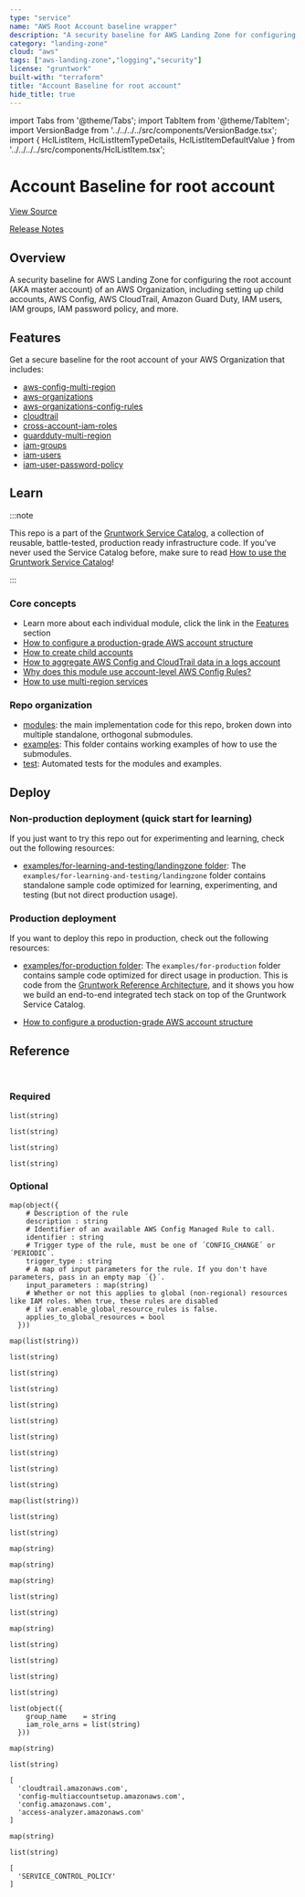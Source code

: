 ```yaml
---
type: "service"
name: "AWS Root Account baseline wrapper"
description: "A security baseline for AWS Landing Zone for configuring the root account (AKA master account) of an AWS Organization, including setting up child accounts, AWS Config, AWS CloudTrail, Amazon Guard Duty, IAM users, IAM groups, IAM password policy, and more."
category: "landing-zone"
cloud: "aws"
tags: ["aws-landing-zone","logging","security"]
license: "gruntwork"
built-with: "terraform"
title: "Account Baseline for root account"
hide_title: true
---
```


import Tabs from '@theme/Tabs';
import TabItem from '@theme/TabItem';
import VersionBadge from '../../../../src/components/VersionBadge.tsx';
import { HclListItem, HclListItemTypeDetails, HclListItemDefaultValue } from '../../../../src/components/HclListItem.tsx';

<VersionBadge version="0.85.0" lastModifiedVersion="0.85.0"/>

# Account Baseline for root account


<a href="https://github.com/gruntwork-io/terraform-aws-service-catalog/tree/master/modules/landingzone/account-baseline-root" className="link-button">View Source</a>

<a href="https://github.com/gruntwork-io/terraform-aws-service-catalog/releases?q=landingzone%2Faccount-baseline-root" className="link-button" title="Release notes for only the service catalog versions which impacted this service.">Release Notes</a>

## Overview

A security baseline for AWS Landing Zone for configuring the root account (AKA master account) of an AWS Organization, including setting up
child accounts, AWS Config, AWS CloudTrail, Amazon Guard Duty, IAM users, IAM groups, IAM password policy, and more.

## Features

Get a secure baseline for the root account of your AWS Organization that includes:

*   [aws-config-multi-region](https://github.com/gruntwork-io/terraform-aws-security/tree/master/modules/aws-config-multi-region)
*   [aws-organizations](https://github.com/gruntwork-io/terraform-aws-security/tree/master/modules/aws-organizations)
*   [aws-organizations-config-rules](https://github.com/gruntwork-io/terraform-aws-security/tree/master/modules/aws-organizations-config-rules)
*   [cloudtrail](https://github.com/gruntwork-io/terraform-aws-security/tree/master/modules/cloudtrail)
*   [cross-account-iam-roles](https://github.com/gruntwork-io/terraform-aws-security/tree/master/modules/cross-account-iam-roles)
*   [guardduty-multi-region](https://github.com/gruntwork-io/terraform-aws-security/tree/master/modules/guardduty-multi-region)
*   [iam-groups](https://github.com/gruntwork-io/terraform-aws-security/tree/master/modules/iam-groups)
*   [iam-users](https://github.com/gruntwork-io/terraform-aws-security/tree/master/modules/iam-users)
*   [iam-user-password-policy](https://github.com/gruntwork-io/terraform-aws-security/tree/master/modules/iam-user-password-policy)

## Learn

:::note

This repo is a part of the [Gruntwork Service Catalog](https://github.com/gruntwork-io/terraform-aws-service-catalog/),
a collection of reusable, battle-tested, production ready infrastructure code.
If you’ve never used the Service Catalog before, make sure to read
[How to use the Gruntwork Service Catalog](https://docs.gruntwork.io/reference/services/intro/overview)!

:::

### Core concepts

*   Learn more about each individual module, click the link in the [Features](#features) section
*   [How to configure a production-grade AWS account structure](https://docs.gruntwork.io/guides/build-it-yourself/landing-zone/)
*   [How to create child accounts](https://github.com/gruntwork-io/terraform-aws-service-catalog/tree/master/core-concepts.md#creating-child-accounts)
*   [How to aggregate AWS Config and CloudTrail data in a logs account](https://github.com/gruntwork-io/terraform-aws-service-catalog/tree/master/core-concepts.md#aggregating-aws-config-and-cloudtrail-data-in-a-logs-account)
*   [Why does this module use account-level AWS Config Rules?](https://github.com/gruntwork-io/terraform-aws-service-catalog/tree/master/core-concepts.md#why-does-this-module-use-account-level-aws-config-rules)
*   [How to use multi-region services](https://github.com/gruntwork-io/terraform-aws-service-catalog/tree/master/core-concepts.md#how-to-use-multi-region-services)

### Repo organization

*   [modules](https://github.com/gruntwork-io/terraform-aws-service-catalog/tree/master/modules): the main implementation code for this repo, broken down into multiple standalone, orthogonal submodules.
*   [examples](https://github.com/gruntwork-io/terraform-aws-service-catalog/tree/master/examples): This folder contains working examples of how to use the submodules.
*   [test](https://github.com/gruntwork-io/terraform-aws-service-catalog/tree/master/test): Automated tests for the modules and examples.

## Deploy

### Non-production deployment (quick start for learning)

If you just want to try this repo out for experimenting and learning, check out the following resources:

*   [examples/for-learning-and-testing/landingzone folder](https://github.com/gruntwork-io/terraform-aws-service-catalog/tree/master/examples/for-learning-and-testing/landingzone): The
    `examples/for-learning-and-testing/landingzone` folder contains standalone sample code optimized for learning,
    experimenting, and testing (but not direct production usage).

### Production deployment

If you want to deploy this repo in production, check out the following resources:

*   [examples/for-production folder](https://github.com/gruntwork-io/terraform-aws-service-catalog/tree/master/examples/for-production): The `examples/for-production` folder contains sample code
    optimized for direct usage in production. This is code from the
    [Gruntwork Reference Architecture](https://gruntwork.io/reference-architecture/), and it shows you how we build an
    end-to-end integrated tech stack on top of the Gruntwork Service Catalog.

*   [How to configure a production-grade AWS account structure](https://docs.gruntwork.io/guides/build-it-yourself/landing-zone/)

## Reference

<Tabs>
<TabItem value="inputs" label="Inputs" default>

<br/>

### Required

<HclListItem name="aws_account_id" description="The AWS Account ID the template should be operated on. This avoids misconfiguration errors caused by environment variables." requirement="required" type="string">
</HclListItem>

<HclListItem name="aws_region" description="The AWS Region to use as the global config recorder and seed region for GuardDuty." requirement="required" type="string">
</HclListItem>

<HclListItem name="child_accounts" description="Map of child accounts to create. The map key is the name of the account and the value is an object containing account configuration variables. See the comments below for what keys and values this object should contain." requirement="required" type="any">
</HclListItem>

<HclListItem name="config_opt_in_regions" description="Creates resources in the specified regions. The best practice is to enable AWS Config in all enabled regions in your AWS account. This variable must NOT be set to null or empty. Otherwise, we won't know which regions to use and authenticate to, and may use some not enabled in your AWS account (e.g., GovCloud, China, etc). To get the list of regions enabled in your AWS account, you can use the AWS CLI: aws ec2 describe-regions." requirement="required" type="list">
<HclListItemTypeDetails>

```hcl
list(string)
```

</HclListItemTypeDetails>
</HclListItem>

<HclListItem name="ebs_opt_in_regions" description="Creates resources in the specified regions. The best practice is to enable EBS Encryption in all enabled regions in your AWS account. This variable must NOT be set to null or empty. Otherwise, we won't know which regions to use and authenticate to, and may use some not enabled in your AWS account (e.g., GovCloud, China, etc). To get the list of regions enabled in your AWS account, you can use the AWS CLI: aws ec2 describe-regions. The value provided for global_recorder_region must be in this list." requirement="required" type="list">
<HclListItemTypeDetails>

```hcl
list(string)
```

</HclListItemTypeDetails>
</HclListItem>

<HclListItem name="guardduty_opt_in_regions" description="Creates resources in the specified regions. The best practice is to enable GuardDuty in all enabled regions in your AWS account. This variable must NOT be set to null or empty. Otherwise, we won't know which regions to use and authenticate to, and may use some not enabled in your AWS account (e.g., GovCloud, China, etc). To get the list of regions enabled in your AWS account, you can use the AWS CLI: aws ec2 describe-regions. The value provided for global_recorder_region must be in this list." requirement="required" type="list">
<HclListItemTypeDetails>

```hcl
list(string)
```

</HclListItemTypeDetails>
</HclListItem>

<HclListItem name="iam_access_analyzer_opt_in_regions" description="Creates resources in the specified regions. The best practice is to enable IAM Access Analyzer in all enabled regions in your AWS account. This variable must NOT be set to null or empty. Otherwise, we won't know which regions to use and authenticate to, and may use some not enabled in your AWS account (e.g., GovCloud, China, etc). To get the list of regions enabled in your AWS account, you can use the AWS CLI: aws ec2 describe-regions. The value provided for global_recorder_region must be in this list." requirement="required" type="list">
<HclListItemTypeDetails>

```hcl
list(string)
```

</HclListItemTypeDetails>
</HclListItem>

<HclListItem name="name_prefix" description="The name used to prefix AWS Config and Cloudtrail resources, including the S3 bucket names and SNS topics used for each." requirement="required" type="string">
</HclListItem>

### Optional

<HclListItem name="additional_config_rules" description="Map of additional managed rules to add. The key is the name of the rule (e.g. ´acm-certificate-expiration-check´) and the value is an object specifying the rule details" requirement="optional" type="map">
<HclListItemTypeDetails>

```hcl
map(object({
    # Description of the rule
    description : string
    # Identifier of an available AWS Config Managed Rule to call.
    identifier : string
    # Trigger type of the rule, must be one of ´CONFIG_CHANGE´ or ´PERIODIC´.
    trigger_type : string
    # A map of input parameters for the rule. If you don't have parameters, pass in an empty map ´{}´.
    input_parameters : map(string)
    # Whether or not this applies to global (non-regional) resources like IAM roles. When true, these rules are disabled
    # if var.enable_global_resource_rules is false.
    applies_to_global_resources = bool
  }))
```

</HclListItemTypeDetails>
<HclListItemDefaultValue defaultValue="{}"/>
</HclListItem>

<HclListItem name="allow_auto_deploy_from_github_actions_for_sources" description="Map of github repositories to the list of branches that are allowed to assume the IAM role. The repository should be encoded as org/repo-name (e.g., gruntwork-io/terrraform-aws-ci). Allows GitHub Actions to assume the auto deploy IAM role using an OpenID Connect Provider for the given repositories. Refer to the docs for github-actions-iam-role for more information. Note that this is mutually exclusive with <a href=#allow_auto_deploy_from_other_account_arns><code>allow_auto_deploy_from_other_account_arns</code></a>. Only used if <a href=#enable_github_actions_access><code>enable_github_actions_access</code></a> is true. " requirement="optional" type="map">
<HclListItemTypeDetails>

```hcl
map(list(string))
```

</HclListItemTypeDetails>
<HclListItemDefaultValue defaultValue="{}"/>
</HclListItem>

<HclListItem name="allow_auto_deploy_from_other_account_arns" description="A list of IAM ARNs from other AWS accounts that will be allowed to assume the auto deploy IAM role that has the permissions in <a href=#auto_deploy_permissions><code>auto_deploy_permissions</code></a>." requirement="optional" type="list">
<HclListItemTypeDetails>

```hcl
list(string)
```

</HclListItemTypeDetails>
<HclListItemDefaultValue defaultValue="[]"/>
</HclListItem>

<HclListItem name="allow_billing_access_from_other_account_arns" description="A list of IAM ARNs from other AWS accounts that will be allowed full (read and write) access to the billing info for this account." requirement="optional" type="list">
<HclListItemTypeDetails>

```hcl
list(string)
```

</HclListItemTypeDetails>
<HclListItemDefaultValue defaultValue="[]"/>
</HclListItem>

<HclListItem name="allow_cloudtrail_access_with_iam" description="If true, an IAM Policy that grants access to CloudTrail will be honored. If false, only the ARNs listed in <a href=#kms_key_user_iam_arns><code>kms_key_user_iam_arns</code></a> will have access to CloudTrail and any IAM Policy grants will be ignored. (true or false)" requirement="optional" type="bool">
<HclListItemDefaultValue defaultValue="true"/>
</HclListItem>

<HclListItem name="allow_dev_access_from_other_account_arns" description="A list of IAM ARNs from other AWS accounts that will be allowed full (read and write) access to the services in this account specified in <a href=#dev_permitted_services><code>dev_permitted_services</code></a>." requirement="optional" type="list">
<HclListItemTypeDetails>

```hcl
list(string)
```

</HclListItemTypeDetails>
<HclListItemDefaultValue defaultValue="[]"/>
</HclListItem>

<HclListItem name="allow_full_access_from_other_account_arns" description="A list of IAM ARNs from other AWS accounts that will be allowed full (read and write) access to this account." requirement="optional" type="list">
<HclListItemTypeDetails>

```hcl
list(string)
```

</HclListItemTypeDetails>
<HclListItemDefaultValue defaultValue="[]"/>
</HclListItem>

<HclListItem name="allow_logs_access_from_other_account_arns" description="A list of IAM ARNs from other AWS accounts that will be allowed read access to the logs in CloudTrail, AWS Config, and CloudWatch for this account. If <a href=#cloudtrail_kms_key_arn><code>cloudtrail_kms_key_arn</code></a> is specified, will also be given permissions to decrypt with the KMS CMK that is used to encrypt CloudTrail logs." requirement="optional" type="list">
<HclListItemTypeDetails>

```hcl
list(string)
```

</HclListItemTypeDetails>
<HclListItemDefaultValue defaultValue="[]"/>
</HclListItem>

<HclListItem name="allow_read_only_access_from_other_account_arns" description="A list of IAM ARNs from other AWS accounts that will be allowed read-only access to this account." requirement="optional" type="list">
<HclListItemTypeDetails>

```hcl
list(string)
```

</HclListItemTypeDetails>
<HclListItemDefaultValue defaultValue="[]"/>
</HclListItem>

<HclListItem name="allow_ssh_grunt_access_from_other_account_arns" description="A list of IAM ARNs from other AWS accounts that will be allowed read access to IAM groups and publish SSH keys. This is used for ssh-grunt." requirement="optional" type="list">
<HclListItemTypeDetails>

```hcl
list(string)
```

</HclListItemTypeDetails>
<HclListItemDefaultValue defaultValue="[]"/>
</HclListItem>

<HclListItem name="allow_support_access_from_other_account_arns" description="A list of IAM ARNs from other AWS accounts that will be allowed access to AWS support for this account." requirement="optional" type="list">
<HclListItemTypeDetails>

```hcl
list(string)
```

</HclListItemTypeDetails>
<HclListItemDefaultValue defaultValue="[]"/>
</HclListItem>

<HclListItem name="auto_deploy_permissions" description="A list of IAM permissions (e.g. ec2:*) that will be added to an IAM Group for doing automated deployments. NOTE: If <a href=#should_create_iam_group_auto_deploy><code>should_create_iam_group_auto_deploy</code></a> is true, the list must have at least one element (e.g. '*')." requirement="optional" type="list">
<HclListItemTypeDetails>

```hcl
list(string)
```

</HclListItemTypeDetails>
<HclListItemDefaultValue defaultValue="[]"/>
</HclListItem>

<HclListItem name="cloudtrail_allow_kms_describe_key_to_external_aws_accounts" description="Whether or not to allow kms:DescribeKey to external AWS accounts with write access to the CloudTrail bucket. This is useful during deployment so that you don't have to pass around the KMS key ARN." requirement="optional" type="bool">
<HclListItemDefaultValue defaultValue="false"/>
</HclListItem>

<HclListItem name="cloudtrail_cloudwatch_logs_group_name" description="Specify the name of the CloudWatch Logs group to publish the CloudTrail logs to. This log group exists in the current account. Set this value to `null` to avoid publishing the trail logs to the logs group. The recommended configuration for CloudTrail is (a) for each child account to aggregate its logs in an S3 bucket in a single central account, such as a logs account and (b) to also store 14 days work of logs in CloudWatch in the child account itself for local debugging." requirement="optional" type="string">
<HclListItemDefaultValue defaultValue="cloudtrail-logs"/>
</HclListItem>

<HclListItem name="cloudtrail_data_logging_enabled" description="If true, logging of data events will be enabled." requirement="optional" type="bool">
<HclListItemDefaultValue defaultValue="false"/>
</HclListItem>

<HclListItem name="cloudtrail_data_logging_include_management_events" description="Specify if you want your event selector to include management events for your trail." requirement="optional" type="bool">
<HclListItemDefaultValue defaultValue="true"/>
</HclListItem>

<HclListItem name="cloudtrail_data_logging_read_write_type" description="Specify if you want your trail to log read-only events, write-only events, or all. Possible values are: ReadOnly, WriteOnly, All." requirement="optional" type="string">
<HclListItemDefaultValue defaultValue="All"/>
</HclListItem>

<HclListItem name="cloudtrail_data_logging_resources" description="Data resources for which to log data events. This should be a map, where each key is a data resource type, and each value is a list of data resource values. Possible values for data resource types are: AWS::S3::Object, AWS::Lambda::Function and AWS::DynamoDB::Table. See the 'data_resource' block within the 'event_selector' block of the 'aws_cloudtrail' resource for context: https://registry.terraform.io/providers/hashicorp/aws/latest/docs/resources/cloudtrail#data_resource." requirement="optional" type="map">
<HclListItemTypeDetails>

```hcl
map(list(string))
```

</HclListItemTypeDetails>
<HclListItemDefaultValue defaultValue="{}"/>
</HclListItem>

<HclListItem name="cloudtrail_enable_key_rotation" description="Whether or not to enable automatic annual rotation of the KMS key. Defaults to true." requirement="optional" type="bool">
<HclListItemDefaultValue defaultValue="true"/>
</HclListItem>

<HclListItem name="cloudtrail_force_destroy" description="If set to true, when you run 'terraform destroy', delete all objects from the bucket so that the bucket can be destroyed without error. Warning: these objects are not recoverable so only use this if you're absolutely sure you want to permanently delete everything!" requirement="optional" type="bool">
<HclListItemDefaultValue defaultValue="false"/>
</HclListItem>

<HclListItem name="cloudtrail_is_organization_trail" description="Specifies whether the trail is an AWS Organizations trail. Organization trails log events for the root account and all member accounts. Can only be created in the organization root account. (true or false)" requirement="optional" type="bool">
<HclListItemDefaultValue defaultValue="false"/>
</HclListItem>

<HclListItem name="cloudtrail_kms_key_administrator_iam_arns" description="All CloudTrail Logs will be encrypted with a KMS Key (a Customer Master Key) that governs access to write API calls older than 7 days and all read API calls. The IAM Users specified in this list will have rights to change who can access this extended log data. Note that if you specify a logs account (by setting is_logs_account = true on one of the accounts in <a href=#child_accounts><code>child_accounts</code></a>), the KMS CMK will be created in that account, and the root of that account will automatically be made an admin of the CMK." requirement="optional" type="list">
<HclListItemTypeDetails>

```hcl
list(string)
```

</HclListItemTypeDetails>
<HclListItemDefaultValue defaultValue="[]"/>
</HclListItem>

<HclListItem name="cloudtrail_kms_key_arn" description="All CloudTrail Logs will be encrypted with a KMS CMK (Customer Master Key) that governs access to write API calls older than 7 days and all read API calls. If that CMK already exists, set this to the ARN of that CMK. Otherwise, set this to null, and a new CMK will be created. If you set is_logs_account to true on one of the accounts in <a href=#child_accounts><code>child_accounts</code></a>, the KMS CMK will be created in that account (this is the recommended approach!)." requirement="optional" type="string">
<HclListItemDefaultValue defaultValue="null"/>
</HclListItem>

<HclListItem name="cloudtrail_kms_key_arn_is_alias" description="If the kms_key_arn provided is an alias or alias ARN, then this must be set to true so that the module will exchange the alias for a CMK ARN. Setting this to true and using aliases requires <a href=#cloudtrail_allow_kms_describe_key_to_external_aws_accounts><code>cloudtrail_allow_kms_describe_key_to_external_aws_accounts</code></a> to also be true for multi-account scenarios." requirement="optional" type="bool">
<HclListItemDefaultValue defaultValue="false"/>
</HclListItem>

<HclListItem name="cloudtrail_kms_key_user_iam_arns" description="All CloudTrail Logs will be encrypted with a KMS Key (a Customer Master Key) that governs access to write API calls older than 7 days and all read API calls. The IAM Users specified in this list will have read-only access to this extended log data." requirement="optional" type="list">
<HclListItemTypeDetails>

```hcl
list(string)
```

</HclListItemTypeDetails>
<HclListItemDefaultValue defaultValue="[]"/>
</HclListItem>

<HclListItem name="cloudtrail_num_days_after_which_archive_log_data" description="After this number of days, log files should be transitioned from S3 to Glacier. Enter 0 to never archive log data." requirement="optional" type="number">
<HclListItemDefaultValue defaultValue="30"/>
</HclListItem>

<HclListItem name="cloudtrail_num_days_after_which_delete_log_data" description="After this number of days, log files should be deleted from S3. Enter 0 to never delete log data." requirement="optional" type="number">
<HclListItemDefaultValue defaultValue="365"/>
</HclListItem>

<HclListItem name="cloudtrail_num_days_to_retain_cloudwatch_logs" description="After this number of days, logs stored in CloudWatch will be deleted. Possible values are: 1, 3, 5, 7, 14, 30, 60, 90, 120, 150, 180, 365, 400, 545, 731, 1827, 3653, and 0 (default). When set to 0, logs will be retained indefinitely." requirement="optional" type="number">
<HclListItemDefaultValue defaultValue="0"/>
</HclListItem>

<HclListItem name="cloudtrail_organization_id" description="The ID of the organization. Required only if an organization wide CloudTrail is being setup and `create_organization` is set to false. The organization ID is required to ensure that the entire organization is whitelisted in the CloudTrail bucket write policy." requirement="optional" type="string">
<HclListItemDefaultValue defaultValue="null"/>
</HclListItem>

<HclListItem name="cloudtrail_s3_bucket_name" description="The name of the S3 Bucket where CloudTrail logs will be stored. This could be a bucket in this AWS account or the name of a bucket in another AWS account where CloudTrail logs should be sent. If you set is_logs_account on one of the accounts in <a href=#child_accounts><code>child_accounts</code></a>, the S3 bucket will be created in that account (this is the recommended approach!)." requirement="optional" type="string">
<HclListItemDefaultValue defaultValue="null"/>
</HclListItem>

<HclListItem name="cloudtrail_s3_mfa_delete" description="Enable MFA delete for either 'Change the versioning state of your bucket' or 'Permanently delete an object version'. This setting only applies to the bucket used to storage Cloudtrail data. This cannot be used to toggle this setting but is available to allow managed buckets to reflect the state in AWS.  For instructions on how to enable MFA Delete, check out the README from the terraform-aws-security/private-s3-bucket module." requirement="optional" type="bool">
<HclListItemDefaultValue defaultValue="false"/>
</HclListItem>

<HclListItem name="cloudtrail_should_create_s3_bucket" description="If true, create an S3 bucket of name <a href=#cloudtrail_s3_bucket_name><code>cloudtrail_s3_bucket_name</code></a> for CloudTrail logs, either in the logs account—the account in <a href=#child_accounts><code>child_accounts</code></a> that has is_logs_account set to true (this is the recommended approach!)—or in this account if none of the child accounts are marked as a logs account. If false, assume <a href=#cloudtrail_s3_bucket_name><code>cloudtrail_s3_bucket_name</code></a> is an S3 bucket that already exists. We recommend setting this to true and setting is_logs_account to true on one of the accounts in <a href=#child_accounts><code>child_accounts</code></a> to use that account as a logs account where you aggregate all your CloudTrail data. In case you want to disable the CloudTrail module and the S3 bucket, you need to set both <a href=#enable_cloudtrail><code>enable_cloudtrail</code></a> and cloudtrail_should_create_s3_bucket to false." requirement="optional" type="bool">
<HclListItemDefaultValue defaultValue="true"/>
</HclListItem>

<HclListItem name="cloudtrail_tags" description="Tags to apply to the CloudTrail resources." requirement="optional" type="map">
<HclListItemTypeDetails>

```hcl
map(string)
```

</HclListItemTypeDetails>
<HclListItemDefaultValue defaultValue="{}"/>
</HclListItem>

<HclListItem name="config_aggregate_config_data_in_external_account" description="Set to true to send the AWS Config data to another account (e.g., a logs account) for aggregation purposes. You must set the ID of that other account via the config_central_account_id variable. Note that if one of the accounts in <a href=#child_accounts><code>child_accounts</code></a> has is_logs_account set to true (this is the approach we recommended!), this variable will be assumed to be true, so you don't have to pass any value for it.  This redundant variable has to exist because Terraform does not allow computed data in count and for_each parameters and <a href=#config_central_account_id><code>config_central_account_id</code></a> may be computed if its the ID of a newly-created AWS account." requirement="optional" type="bool">
<HclListItemDefaultValue defaultValue="false"/>
</HclListItem>

<HclListItem name="config_central_account_id" description="If the S3 bucket and SNS topics used for AWS Config live in a different AWS account, set this variable to the ID of that account. If the S3 bucket and SNS topics live in this account, set this variable to an empty string. Note that if one of the accounts in <a href=#child_accounts><code>child_accounts</code></a> has is_logs_account set to true (this is the approach we recommended!), that account's ID will be used automatically, and you can leave this variable null." requirement="optional" type="string">
<HclListItemDefaultValue defaultValue=""/>
</HclListItem>

<HclListItem name="config_create_account_rules" description="Set to true to create account-level AWS Config rules directly in this account. Set false to create org-level rules that apply to this account and all child accounts. We recommend setting this to true to use account-level rules because org-level rules create a chicken-and-egg problem with creating new accounts (see this module's README for details)." requirement="optional" type="bool">
<HclListItemDefaultValue defaultValue="true"/>
</HclListItem>

<HclListItem name="config_delivery_channel_kms_key_arn" description="Optional KMS key to use for encrypting S3 objects on the AWS Config delivery channel for an externally managed S3 bucket. This must belong to the same region as the destination S3 bucket. If null, AWS Config will default to encrypting the delivered data with AES-256 encryption. Only used if <a href=#should_create_s3_bucket><code>should_create_s3_bucket</code></a> is false - otherwise, <a href=#config_s3_bucket_kms_key_arn><code>config_s3_bucket_kms_key_arn</code></a> is used." requirement="optional" type="string">
<HclListItemDefaultValue defaultValue="null"/>
</HclListItem>

<HclListItem name="config_force_destroy" description="If set to true, when you run 'terraform destroy', delete all objects from the bucket so that the bucket can be destroyed without error. Warning: these objects are not recoverable so only use this if you're absolutely sure you want to permanently delete everything!" requirement="optional" type="bool">
<HclListItemDefaultValue defaultValue="false"/>
</HclListItem>

<HclListItem name="config_num_days_after_which_archive_log_data" description="After this number of days, log files should be transitioned from S3 to Glacier. Enter 0 to never archive log data." requirement="optional" type="number">
<HclListItemDefaultValue defaultValue="365"/>
</HclListItem>

<HclListItem name="config_num_days_after_which_delete_log_data" description="After this number of days, log files should be deleted from S3. Enter 0 to never delete log data." requirement="optional" type="number">
<HclListItemDefaultValue defaultValue="730"/>
</HclListItem>

<HclListItem name="config_s3_bucket_kms_key_arn" description="Optional KMS key (in logs account) to use for encrypting S3 objects on the AWS Config bucket, when the S3 bucket is created within this module (<a href=#config_should_create_s3_bucket><code>config_should_create_s3_bucket</code></a> is true). For encrypting S3 objects on delivery for an externally managed S3 bucket, refer to the <a href=#config_delivery_channel_kms_key_arn><code>config_delivery_channel_kms_key_arn</code></a> input variable. If null, data in S3 will be encrypted using the default aws/s3 key. If provided, the key policy of the provided key must permit the IAM role used by AWS Config. See https://docs.aws.amazon.com/sns/latest/dg/sns-key-management.html. Note that the KMS key must reside in the global recorder region (as configured by <a href=#aws_region><code>aws_region</code></a>)." requirement="optional" type="string">
<HclListItemDefaultValue defaultValue="null"/>
</HclListItem>

<HclListItem name="config_s3_bucket_name" description="The name of the S3 Bucket where Config items will be stored. This could be a bucket in this AWS account or the name of a bucket in another AWS account where Config items should be sent. If you set is_logs_account to true on one of the accounts in <a href=#child_accounts><code>child_accounts</code></a>, the S3 bucket will be created in that account (this is the recommended approach!)." requirement="optional" type="string">
<HclListItemDefaultValue defaultValue="null"/>
</HclListItem>

<HclListItem name="config_s3_mfa_delete" description="Enable MFA delete for either 'Change the versioning state of your bucket' or 'Permanently delete an object version'. This setting only applies to the bucket used to storage AWS Config data. This cannot be used to toggle this setting but is available to allow managed buckets to reflect the state in AWS. For instructions on how to enable MFA Delete, check out the README from the terraform-aws-security/private-s3-bucket module." requirement="optional" type="bool">
<HclListItemDefaultValue defaultValue="false"/>
</HclListItem>

<HclListItem name="config_should_create_s3_bucket" description="If true, create an S3 bucket of name <a href=#config_s3_bucket_name><code>config_s3_bucket_name</code></a> for AWS Config data, either in the logs account—the account in <a href=#child_accounts><code>child_accounts</code></a> that has is_logs_account set to true (this is the recommended approach!)—or in this account if none of the child accounts are marked as a logs account. If false, assume <a href=#config_s3_bucket_name><code>config_s3_bucket_name</code></a> is an S3 bucket that already exists. We recommend setting this to true and setting is_logs_account to true on one of the accounts in <a href=#child_accounts><code>child_accounts</code></a> to use that account as a logs account where you aggregate all your AWS Config data. In case you want to disable the AWS Config module and the S3 bucket, you need to set both <a href=#enable_config><code>enable_config</code></a> and config_should_create_s3_bucket to false." requirement="optional" type="bool">
<HclListItemDefaultValue defaultValue="true"/>
</HclListItem>

<HclListItem name="config_should_create_sns_topic" description="Set to true to create an SNS topic in this account for sending AWS Config notifications. Set to false to assume the topic specified in <a href=#config_sns_topic_name><code>config_sns_topic_name</code></a> already exists in another AWS account (e.g the logs account)." requirement="optional" type="bool">
<HclListItemDefaultValue defaultValue="false"/>
</HclListItem>

<HclListItem name="config_sns_topic_kms_key_region_map" description="Optional KMS key to use for each region for configuring default encryption for the SNS topic (encoded as a map from region - e.g. us-east-1 - to ARN of KMS key). If null or the region key is missing, encryption will not be configured for the SNS topic in that region." requirement="optional" type="map">
<HclListItemTypeDetails>

```hcl
map(string)
```

</HclListItemTypeDetails>
<HclListItemDefaultValue defaultValue="null"/>
</HclListItem>

<HclListItem name="config_sns_topic_name" description="The name of the SNS Topic in where AWS Config notifications will be sent. Can be in the same account or in another account." requirement="optional" type="string">
<HclListItemDefaultValue defaultValue="ConfigTopic"/>
</HclListItem>

<HclListItem name="config_tags" description="A map of tags to apply to the S3 Bucket. The key is the tag name and the value is the tag value." requirement="optional" type="map">
<HclListItemTypeDetails>

```hcl
map(string)
```

</HclListItemTypeDetails>
<HclListItemDefaultValue defaultValue="{}"/>
</HclListItem>

<HclListItem name="configrules_excluded_accounts" description="List of AWS account identifiers to exclude from org-level Config rules. Only used if <a href=#config_create_account_rules><code>config_create_account_rules</code></a> is false (not recommended)." requirement="optional" type="list">
<HclListItemTypeDetails>

```hcl
list(string)
```

</HclListItemTypeDetails>
<HclListItemDefaultValue defaultValue="[]"/>
</HclListItem>

<HclListItem name="configrules_maximum_execution_frequency" description="The maximum frequency with which AWS Config runs evaluations for the ´PERIODIC´ rules. See https://www.terraform.io/docs/providers/aws/r/config_organization_managed_rule.html#maximum_execution_frequency" requirement="optional" type="string">
<HclListItemDefaultValue defaultValue="TwentyFour_Hours"/>
</HclListItem>

<HclListItem name="create_organization" description="Set to true to create/configure AWS Organizations for the first time in this account. If you already configured AWS Organizations in your account, set this to false; alternatively, you could set it to true and run 'terraform import' to import you existing Organization." requirement="optional" type="bool">
<HclListItemDefaultValue defaultValue="true"/>
</HclListItem>

<HclListItem name="cross_account_access_all_group_name" description="The name of the IAM group that will grant access to all external AWS accounts in <a href=#iam_groups_for_cross_account_access><code>iam_groups_for_cross_account_access</code></a>." requirement="optional" type="string">
<HclListItemDefaultValue defaultValue="_all-accounts"/>
</HclListItem>

<HclListItem name="dev_permitted_services" description="A list of AWS services for which the developers from the accounts in <a href=#allow_dev_access_from_other_account_arns><code>allow_dev_access_from_other_account_arns</code></a> will receive full permissions. See https://goo.gl/ZyoHlz to find the IAM Service name. For example, to grant developers access only to EC2 and Amazon Machine Learning, use the value ['ec2','machinelearning']. Do NOT add iam to the list of services, or that will grant Developers de facto admin access." requirement="optional" type="list">
<HclListItemTypeDetails>

```hcl
list(string)
```

</HclListItemTypeDetails>
<HclListItemDefaultValue defaultValue="[]"/>
</HclListItem>

<HclListItem name="ebs_enable_encryption" description="If set to true (default), all new EBS volumes will have encryption enabled by default" requirement="optional" type="bool">
<HclListItemDefaultValue defaultValue="true"/>
</HclListItem>

<HclListItem name="ebs_kms_key_arns" description="Optional map of region names to KMS keys to use for EBS volume encryption when <a href=#ebs_use_existing_kms_keys><code>ebs_use_existing_kms_keys</code></a> is enabled." requirement="optional" type="map">
<HclListItemTypeDetails>

```hcl
map(string)
```

</HclListItemTypeDetails>
<HclListItemDefaultValue defaultValue="{}"/>
</HclListItem>

<HclListItem name="ebs_use_existing_kms_keys" description="If set to true, the KMS Customer Managed Keys (CMK) specified in <a href=#ebs_kms_key_arns><code>ebs_kms_key_arns</code></a> will be set as the default for EBS encryption. When false (default), the AWS-managed aws/ebs key will be used." requirement="optional" type="bool">
<HclListItemDefaultValue defaultValue="false"/>
</HclListItem>

<HclListItem name="enable_cloudtrail" description="Set to true to enable CloudTrail in the root account. Set to false to disable CloudTrail (note: all other CloudTrail variables will be ignored). In case you want to disable the CloudTrail module and the S3 bucket, you need to set both <a href=#enable_cloudtrail><code>enable_cloudtrail</code></a> and cloudtrail_should_create_s3_bucket to false." requirement="optional" type="bool">
<HclListItemDefaultValue defaultValue="true"/>
</HclListItem>

<HclListItem name="enable_cloudtrail_s3_server_access_logging" description="Enables S3 server access logging which sends detailed records for the requests that are made to the bucket. Defaults to false." requirement="optional" type="bool">
<HclListItemDefaultValue defaultValue="false"/>
</HclListItem>

<HclListItem name="enable_config" description="Set to true to enable AWS Config in the root account. Set to false to disable AWS Config (note: all other AWS config variables will be ignored). In case you want to disable the CloudTrail module and the S3 bucket, you need to set both <a href=#enable_cloudtrail><code>enable_cloudtrail</code></a> and cloudtrail_should_create_s3_bucket to false." requirement="optional" type="bool">
<HclListItemDefaultValue defaultValue="true"/>
</HclListItem>

<HclListItem name="enable_encrypted_volumes" description="Checks whether the EBS volumes that are in an attached state are encrypted." requirement="optional" type="bool">
<HclListItemDefaultValue defaultValue="true"/>
</HclListItem>

<HclListItem name="enable_github_actions_access" description="When true, create an Open ID Connect Provider that GitHub actions can use to assume IAM roles in the account. Refer to https://docs.github.com/en/actions/deployment/security-hardening-your-deployments/configuring-openid-connect-in-amazon-web-services for more information." requirement="optional" type="bool">
<HclListItemDefaultValue defaultValue="false"/>
</HclListItem>

<HclListItem name="enable_iam_access_analyzer" description="A feature flag to enable or disable this module." requirement="optional" type="bool">
<HclListItemDefaultValue defaultValue="false"/>
</HclListItem>

<HclListItem name="enable_iam_cross_account_roles" description="A feature flag to enable or disable this module." requirement="optional" type="bool">
<HclListItemDefaultValue defaultValue="true"/>
</HclListItem>

<HclListItem name="enable_iam_groups" description="A feature flag to enable or disable this module." requirement="optional" type="bool">
<HclListItemDefaultValue defaultValue="true"/>
</HclListItem>

<HclListItem name="enable_iam_password_policy" description="Checks whether the account password policy for IAM users meets the specified requirements." requirement="optional" type="bool">
<HclListItemDefaultValue defaultValue="true"/>
</HclListItem>

<HclListItem name="enable_insecure_sg_rules" description="Checks whether the security group with 0.0.0.0/0 of any Amazon Virtual Private Cloud (Amazon VPC) allows only specific inbound TCP or UDP traffic." requirement="optional" type="bool">
<HclListItemDefaultValue defaultValue="true"/>
</HclListItem>

<HclListItem name="enable_rds_storage_encrypted" description="Checks whether storage encryption is enabled for your RDS DB instances." requirement="optional" type="bool">
<HclListItemDefaultValue defaultValue="true"/>
</HclListItem>

<HclListItem name="enable_root_account_mfa" description="Checks whether users of your AWS account require a multi-factor authentication (MFA) device to sign in with root credentials." requirement="optional" type="bool">
<HclListItemDefaultValue defaultValue="true"/>
</HclListItem>

<HclListItem name="enable_s3_bucket_public_read_prohibited" description="Checks that your Amazon S3 buckets do not allow public read access." requirement="optional" type="bool">
<HclListItemDefaultValue defaultValue="true"/>
</HclListItem>

<HclListItem name="enable_s3_bucket_public_write_prohibited" description="Checks that your Amazon S3 buckets do not allow public write access." requirement="optional" type="bool">
<HclListItemDefaultValue defaultValue="true"/>
</HclListItem>

<HclListItem name="encrypted_volumes_kms_id" description="ID or ARN of the KMS key that is used to encrypt the volume. Used for configuring the encrypted volumes config rule." requirement="optional" type="string">
<HclListItemDefaultValue defaultValue="null"/>
</HclListItem>

<HclListItem name="force_destroy_users" description="When destroying this user, destroy even if it has non-Terraform-managed IAM access keys, login profile, or MFA devices. Without force_destroy a user with non-Terraform-managed access keys and login profile will fail to be destroyed." requirement="optional" type="bool">
<HclListItemDefaultValue defaultValue="false"/>
</HclListItem>

<HclListItem name="github_actions_openid_connect_provider_thumbprint_list" description="When set, use the statically provided hardcoded list of thumbprints rather than looking it up dynamically. This is useful if you want to trade reliability of the OpenID Connect Provider across certificate renewals with a static list that is obtained using a trustworthy mechanism, to mitigate potential damage from a domain hijacking attack on GitHub domains." requirement="optional" type="list">
<HclListItemTypeDetails>

```hcl
list(string)
```

</HclListItemTypeDetails>
<HclListItemDefaultValue defaultValue="null"/>
</HclListItem>

<HclListItem name="guardduty_cloudwatch_event_rule_name" description="Name of the Cloudwatch event rules." requirement="optional" type="string">
<HclListItemDefaultValue defaultValue="guardduty-finding-events"/>
</HclListItem>

<HclListItem name="guardduty_finding_publishing_frequency" description="Specifies the frequency of notifications sent for subsequent finding occurrences. If the detector is a GuardDuty member account, the value is determined by the GuardDuty master account and cannot be modified, otherwise defaults to SIX_HOURS. For standalone and GuardDuty master accounts, it must be configured in Terraform to enable drift detection. Valid values for standalone and master accounts: FIFTEEN_MINUTES, ONE_HOUR, SIX_HOURS." requirement="optional" type="string">
<HclListItemDefaultValue defaultValue="null"/>
</HclListItem>

<HclListItem name="guardduty_findings_sns_topic_name" description="Specifies a name for the created SNS topics where findings are published. publish_findings_to_sns must be set to true." requirement="optional" type="string">
<HclListItemDefaultValue defaultValue="guardduty-findings"/>
</HclListItem>

<HclListItem name="guardduty_publish_findings_to_sns" description="Send GuardDuty findings to SNS topics specified by findings_sns_topic_name." requirement="optional" type="bool">
<HclListItemDefaultValue defaultValue="false"/>
</HclListItem>

<HclListItem name="iam_access_analyzer_name" description="The name of the IAM Access Analyzer module" requirement="optional" type="string">
<HclListItemDefaultValue defaultValue="baseline_root-iam_access_analyzer"/>
</HclListItem>

<HclListItem name="iam_access_analyzer_type" description="If set to ORGANIZATION, the analyzer will be scanning the current organization and any policies that refer to linked resources such as S3, IAM, Lambda and SQS policies." requirement="optional" type="string">
<HclListItemDefaultValue defaultValue="ORGANIZATION"/>
</HclListItem>

<HclListItem name="iam_group_developers_permitted_services" description="A list of AWS services for which the developers IAM Group will receive full permissions. See https://goo.gl/ZyoHlz to find the IAM Service name. For example, to grant developers access only to EC2 and Amazon Machine Learning, use the value ['ec2','machinelearning']. Do NOT add iam to the list of services, or that will grant Developers de facto admin access. If you need to grant iam privileges, just grant the user Full Access." requirement="optional" type="list">
<HclListItemTypeDetails>

```hcl
list(string)
```

</HclListItemTypeDetails>
<HclListItemDefaultValue defaultValue="[]"/>
</HclListItem>

<HclListItem name="iam_group_names_ssh_grunt_sudo_users" description="The list of names to be used for the IAM Group that enables its members to SSH as a sudo user into any server configured with the ssh-grunt Gruntwork module. Pass in multiple to configure multiple different IAM groups to control different groupings of access at the server level. Pass in empty list to disable creation of the IAM groups." requirement="optional" type="list">
<HclListItemTypeDetails>

```hcl
list(string)
```

</HclListItemTypeDetails>
<HclListItemDefaultValue defaultValue="[]"/>
</HclListItem>

<HclListItem name="iam_group_names_ssh_grunt_users" description="The name to be used for the IAM Group that enables its members to SSH as a non-sudo user into any server configured with the ssh-grunt Gruntwork module. Pass in multiple to configure multiple different IAM groups to control different groupings of access at the server level. Pass in empty list to disable creation of the IAM groups." requirement="optional" type="list">
<HclListItemTypeDetails>

```hcl
list(string)
```

</HclListItemTypeDetails>
<HclListItemDefaultValue defaultValue="[]"/>
</HclListItem>

<HclListItem name="iam_groups_for_cross_account_access" description="This variable is used to create groups that allow IAM users to assume roles in your other AWS accounts. It should be a list of objects, where each object has the fields 'group_name', which will be used as the name of the IAM group, and 'iam_role_arns', which is a list of ARNs of IAM Roles that you can assume when part of that group. For each entry in the list of objects, we will create an IAM group that allows users to assume the given IAM role(s) in the other AWS account. This allows you to define all your IAM users in one account (e.g. the users account) and to grant them access to certain IAM roles in other accounts (e.g. the stage, prod, audit accounts)." requirement="optional" type="list">
<HclListItemTypeDetails>

```hcl
list(object({
    group_name    = string
    iam_role_arns = list(string)
  }))
```

</HclListItemTypeDetails>
<HclListItemDefaultValue defaultValue="[]"/>
</HclListItem>

<HclListItem name="iam_password_policy_allow_users_to_change_password" description="Allow users to change their own password." requirement="optional" type="bool">
<HclListItemDefaultValue defaultValue="true"/>
</HclListItem>

<HclListItem name="iam_password_policy_hard_expiry" description="Password expiration requires administrator reset." requirement="optional" type="bool">
<HclListItemDefaultValue defaultValue="true"/>
</HclListItem>

<HclListItem name="iam_password_policy_max_password_age" description="Number of days before password expiration." requirement="optional" type="number">
<HclListItemDefaultValue defaultValue="30"/>
</HclListItem>

<HclListItem name="iam_password_policy_minimum_password_length" description="Password minimum length." requirement="optional" type="number">
<HclListItemDefaultValue defaultValue="16"/>
</HclListItem>

<HclListItem name="iam_password_policy_password_reuse_prevention" description="Number of passwords before allowing reuse." requirement="optional" type="number">
<HclListItemDefaultValue defaultValue="5"/>
</HclListItem>

<HclListItem name="iam_password_policy_require_lowercase_characters" description="Require at least one lowercase character in password." requirement="optional" type="bool">
<HclListItemDefaultValue defaultValue="true"/>
</HclListItem>

<HclListItem name="iam_password_policy_require_numbers" description="Require at least one number in password." requirement="optional" type="bool">
<HclListItemDefaultValue defaultValue="true"/>
</HclListItem>

<HclListItem name="iam_password_policy_require_symbols" description="Require at least one symbol in password." requirement="optional" type="bool">
<HclListItemDefaultValue defaultValue="true"/>
</HclListItem>

<HclListItem name="iam_password_policy_require_uppercase_characters" description="Require at least one uppercase character in password." requirement="optional" type="bool">
<HclListItemDefaultValue defaultValue="true"/>
</HclListItem>

<HclListItem name="iam_role_tags" description="The tags to apply to all the IAM role resources." requirement="optional" type="map">
<HclListItemTypeDetails>

```hcl
map(string)
```

</HclListItemTypeDetails>
<HclListItemDefaultValue defaultValue="{}"/>
</HclListItem>

<HclListItem name="insecure_sg_rules_authorized_tcp_ports" description="Comma-separated list of TCP ports authorized to be open to 0.0.0.0/0. Ranges are defined by a dash; for example, '443,1020-1025'." requirement="optional" type="string">
<HclListItemDefaultValue defaultValue="443"/>
</HclListItem>

<HclListItem name="insecure_sg_rules_authorized_udp_ports" description="Comma-separated list of UDP ports authorized to be open to 0.0.0.0/0. Ranges are defined by a dash; for example, '500,1020-1025'." requirement="optional" type="string">
<HclListItemDefaultValue defaultValue="null"/>
</HclListItem>

<HclListItem name="is_multi_region_trail" description="Specifies whether CloudTrail will log only API calls in the current region or in all regions. (true or false)" requirement="optional" type="bool">
<HclListItemDefaultValue defaultValue="true"/>
</HclListItem>

<HclListItem name="organizations_aws_service_access_principals" description="List of AWS service principal names for which you want to enable integration with your organization. Must have `organizations_feature_set` set to ALL. See https://docs.aws.amazon.com/organizations/latest/userguide/orgs_integrate_services.html" requirement="optional" type="list">
<HclListItemTypeDetails>

```hcl
list(string)
```

</HclListItemTypeDetails>
<HclListItemDefaultValue>

```hcl
[
  'cloudtrail.amazonaws.com',
  'config-multiaccountsetup.amazonaws.com',
  'config.amazonaws.com',
  'access-analyzer.amazonaws.com'
]
```

</HclListItemDefaultValue>
</HclListItem>

<HclListItem name="organizations_default_iam_user_access_to_billing" description="If set to ALLOW, the new account enables IAM users to access account billing information if they have the required permissions. If set to DENY, then only the root user of the new account can access account billing information." requirement="optional" type="string">
<HclListItemDefaultValue defaultValue="ALLOW"/>
</HclListItem>

<HclListItem name="organizations_default_role_name" description="The name of an IAM role that Organizations automatically preconfigures in the new member account. This role trusts the master account, allowing users in the master account to assume the role, as permitted by the master account administrator." requirement="optional" type="string">
<HclListItemDefaultValue defaultValue="OrganizationAccountAccessRole"/>
</HclListItem>

<HclListItem name="organizations_default_tags" description="Default tags to add to accounts. Will be appended to ´child_account.*.tags´" requirement="optional" type="map">
<HclListItemTypeDetails>

```hcl
map(string)
```

</HclListItemTypeDetails>
<HclListItemDefaultValue defaultValue="{}"/>
</HclListItem>

<HclListItem name="organizations_enabled_policy_types" description="List of Organizations policy types to enable in the Organization Root. See https://docs.aws.amazon.com/organizations/latest/APIReference/API_EnablePolicyType.html" requirement="optional" type="list">
<HclListItemTypeDetails>

```hcl
list(string)
```

</HclListItemTypeDetails>
<HclListItemDefaultValue>

```hcl
[
  'SERVICE_CONTROL_POLICY'
]
```

</HclListItemDefaultValue>
</HclListItem>

<HclListItem name="organizations_feature_set" description="Specify `ALL` or `CONSOLIDATED_BILLING`." requirement="optional" type="string">
<HclListItemDefaultValue defaultValue="ALL"/>
</HclListItem>

<HclListItem name="password_reset_required" description="Force the user to reset their password on initial login. Only used for users with create_login_profile set to true." requirement="optional" type="bool">
<HclListItemDefaultValue defaultValue="true"/>
</HclListItem>

<HclListItem name="rds_storage_encrypted_kms_id" description="KMS key ID or ARN used to encrypt the storage. Used for configuring the RDS storage encryption config rule." requirement="optional" type="string">
<HclListItemDefaultValue defaultValue="null"/>
</HclListItem>

<HclListItem name="should_create_iam_group_auto_deploy" description="Should we create the IAM Group for auto-deploy? Allows automated deployment by granting the permissions specified in <a href=#auto_deploy_permissions><code>auto_deploy_permissions</code></a>. (true or false)" requirement="optional" type="bool">
<HclListItemDefaultValue defaultValue="false"/>
</HclListItem>

<HclListItem name="should_create_iam_group_billing" description="Should we create the IAM Group for billing? Allows read-write access to billing features only. (true or false)" requirement="optional" type="bool">
<HclListItemDefaultValue defaultValue="true"/>
</HclListItem>

<HclListItem name="should_create_iam_group_developers" description="Should we create the IAM Group for developers? The permissions of that group are specified via <a href=#iam_group_developers_permitted_services><code>iam_group_developers_permitted_services</code></a>. (true or false)" requirement="optional" type="bool">
<HclListItemDefaultValue defaultValue="false"/>
</HclListItem>

<HclListItem name="should_create_iam_group_full_access" description="Should we create the IAM Group for full access? Allows full access to all AWS resources. (true or false)" requirement="optional" type="bool">
<HclListItemDefaultValue defaultValue="true"/>
</HclListItem>

<HclListItem name="should_create_iam_group_houston_cli_users" description="Should we create the IAM Group for houston CLI users? Allows users to use the houston CLI for managing and deploying services." requirement="optional" type="bool">
<HclListItemDefaultValue defaultValue="false"/>
</HclListItem>

<HclListItem name="should_create_iam_group_logs" description="Should we create the IAM Group for logs? Allows read access to logs in CloudTrail, AWS Config, and CloudWatch. If <a href=#cloudtrail_kms_key_arn><code>cloudtrail_kms_key_arn</code></a> is specified, will also be given permissions to decrypt with the KMS CMK that is used to encrypt CloudTrail logs. (true or false)" requirement="optional" type="bool">
<HclListItemDefaultValue defaultValue="false"/>
</HclListItem>

<HclListItem name="should_create_iam_group_read_only" description="Should we create the IAM Group for read-only? Allows read-only access to all AWS resources. (true or false)" requirement="optional" type="bool">
<HclListItemDefaultValue defaultValue="false"/>
</HclListItem>

<HclListItem name="should_create_iam_group_support" description="Should we create the IAM Group for support? Allows access to AWS support. (true or false)" requirement="optional" type="bool">
<HclListItemDefaultValue defaultValue="true"/>
</HclListItem>

<HclListItem name="should_create_iam_group_use_existing_iam_roles" description="Should we create the IAM Group for use-existing-iam-roles? Allow launching AWS resources with existing IAM Roles, but no ability to create new IAM Roles. (true or false)" requirement="optional" type="bool">
<HclListItemDefaultValue defaultValue="false"/>
</HclListItem>

<HclListItem name="should_create_iam_group_user_self_mgmt" description="Should we create the IAM Group for user self-management? Allows users to manage their own IAM user accounts, but not other IAM users. (true or false)" requirement="optional" type="bool">
<HclListItemDefaultValue defaultValue="false"/>
</HclListItem>

<HclListItem name="should_require_mfa" description="Should we require that all IAM Users use Multi-Factor Authentication for both AWS API calls and the AWS Web Console? (true or false)" requirement="optional" type="bool">
<HclListItemDefaultValue defaultValue="true"/>
</HclListItem>

<HclListItem name="users" description="A map of users to create. The keys are the user names and the values are an object with the optional keys 'groups' (a list of IAM groups to add the user to), 'tags' (a map of tags to apply to the user), 'pgp_key' (either a base-64 encoded PGP public key, or a keybase username in the form keybase:username, used to encrypt the user's credentials; required if create_login_profile or create_access_keys is true), 'create_login_profile' (if set to true, create a password to login to the AWS Web Console), 'create_access_keys' (if set to true, create access keys for the user), 'path' (the path), and 'permissions_boundary' (the ARN of the policy that is used to set the permissions boundary for the user)." requirement="optional" type="any">
<HclListItemDefaultValue defaultValue="{}"/>
</HclListItem>

</TabItem>
<TabItem value="outputs" label="Outputs">

<br/>

<HclListItem name="allow_auto_deploy_access_from_other_accounts_iam_role_arn">
</HclListItem>

<HclListItem name="allow_auto_deploy_access_from_other_accounts_iam_role_id">
</HclListItem>

<HclListItem name="allow_billing_access_from_other_accounts_iam_role_arn">
</HclListItem>

<HclListItem name="allow_billing_access_from_other_accounts_iam_role_id">
</HclListItem>

<HclListItem name="allow_billing_access_sign_in_url">
</HclListItem>

<HclListItem name="allow_dev_access_from_other_accounts_iam_role_arn">
</HclListItem>

<HclListItem name="allow_dev_access_from_other_accounts_iam_role_id">
</HclListItem>

<HclListItem name="allow_dev_access_sign_in_url">
</HclListItem>

<HclListItem name="allow_full_access_from_other_accounts_iam_role_arn">
</HclListItem>

<HclListItem name="allow_full_access_from_other_accounts_iam_role_id">
</HclListItem>

<HclListItem name="allow_full_access_sign_in_url">
</HclListItem>

<HclListItem name="allow_houston_cli_access_from_other_accounts_iam_role_arn">
</HclListItem>

<HclListItem name="allow_houston_cli_access_from_other_accounts_iam_role_id">
</HclListItem>

<HclListItem name="allow_iam_admin_access_from_other_accounts_iam_role_arn">
</HclListItem>

<HclListItem name="allow_iam_admin_access_from_other_accounts_iam_role_id">
</HclListItem>

<HclListItem name="allow_iam_admin_access_sign_in_url">
</HclListItem>

<HclListItem name="allow_logs_access_from_other_accounts_iam_role_arn">
</HclListItem>

<HclListItem name="allow_logs_access_from_other_accounts_iam_role_id">
</HclListItem>

<HclListItem name="allow_logs_access_sign_in_url">
</HclListItem>

<HclListItem name="allow_read_only_access_from_other_accounts_iam_role_arn">
</HclListItem>

<HclListItem name="allow_read_only_access_from_other_accounts_iam_role_id">
</HclListItem>

<HclListItem name="allow_read_only_access_sign_in_url">
</HclListItem>

<HclListItem name="allow_ssh_grunt_access_from_other_accounts_iam_role_arn">
</HclListItem>

<HclListItem name="allow_ssh_grunt_access_from_other_accounts_iam_role_id">
</HclListItem>

<HclListItem name="allow_ssh_grunt_access_sign_in_url">
</HclListItem>

<HclListItem name="allow_ssh_grunt_houston_access_from_other_accounts_iam_role_arn">
</HclListItem>

<HclListItem name="allow_ssh_grunt_houston_access_from_other_accounts_iam_role_id">
</HclListItem>

<HclListItem name="allow_ssh_grunt_houston_access_sign_in_url">
</HclListItem>

<HclListItem name="allow_support_access_from_other_accounts_iam_role_arn">
</HclListItem>

<HclListItem name="allow_support_access_from_other_accounts_iam_role_id">
</HclListItem>

<HclListItem name="allow_support_access_sign_in_url">
</HclListItem>

<HclListItem name="aws_ebs_encryption_by_default_enabled" description="A map from region to a boolean indicating whether or not EBS encryption is enabled by default for each region.">
</HclListItem>

<HclListItem name="aws_ebs_encryption_default_kms_key" description="A map from region to the ARN of the KMS key used for default EBS encryption for each region.">
</HclListItem>

<HclListItem name="billing_iam_group_arn">
</HclListItem>

<HclListItem name="billing_iam_group_name">
</HclListItem>

<HclListItem name="child_accounts" description="A map of all accounts created by this module (NOT including the root account). The keys are the names of the accounts and the values are the attributes for the account as defined in the aws_organizations_account resource.">
</HclListItem>

<HclListItem name="cloudtrail_cloudwatch_group_arn" description="The ARN of the cloudwatch log group.">
</HclListItem>

<HclListItem name="cloudtrail_cloudwatch_group_name" description="The name of the cloudwatch log group.">
</HclListItem>

<HclListItem name="cloudtrail_iam_role_arn" description="The ARN of the IAM role used by the cloudwatch log group.">
</HclListItem>

<HclListItem name="cloudtrail_iam_role_name" description="The name of the IAM role used by the cloudwatch log group.">
</HclListItem>

<HclListItem name="cloudtrail_kms_key_alias_name" description="The alias of the KMS key used by the S3 bucket to encrypt cloudtrail logs.">
</HclListItem>

<HclListItem name="cloudtrail_kms_key_arn" description="The ARN of the KMS key used by the S3 bucket to encrypt cloudtrail logs.">
</HclListItem>

<HclListItem name="cloudtrail_kms_key_arn_with_dependency" description="The ARN of the KMS key used by the S3 bucket to encrypt cloudtrail logs.">
</HclListItem>

<HclListItem name="cloudtrail_s3_access_logging_bucket_arn" description="The ARN of the S3 bucket where access logs for the CloudTrail S3 bucket are delivered.">
</HclListItem>

<HclListItem name="cloudtrail_s3_access_logging_bucket_name" description="The name of the S3 bucket where access logs for the CloudTrail S3 bucket are delivered.">
</HclListItem>

<HclListItem name="cloudtrail_s3_bucket_arn" description="The ARN of the S3 bucket where cloudtrail logs are delivered.">
</HclListItem>

<HclListItem name="cloudtrail_s3_bucket_name" description="The name of the S3 bucket where cloudtrail logs are delivered.">
</HclListItem>

<HclListItem name="cloudtrail_s3_bucket_name_with_dependency" description="The name of the S3 bucket where cloudtrail logs are delivered. Sources from 'data'.">
</HclListItem>

<HclListItem name="cloudtrail_trail_arn" description="The ARN of the cloudtrail trail.">
</HclListItem>

<HclListItem name="config_iam_role_arns" description="The ARNs of the IAM role used by the config recorder.">
</HclListItem>

<HclListItem name="config_recorder_names" description="The names of the configuration recorder.">
</HclListItem>

<HclListItem name="config_s3_bucket_arn" description="The ARN of the S3 bucket used by AWS Config to store configuration items.">
</HclListItem>

<HclListItem name="config_s3_bucket_name" description="The name of the S3 bucket used by AWS Config to store configuration items.">
</HclListItem>

<HclListItem name="config_s3_bucket_name_with_dependency" description="The name of the S3 bucket used by AWS Config to store configuration items, sources from 'data'.">
</HclListItem>

<HclListItem name="config_sns_topic_arns" description="The ARNs of the SNS Topic used by the config notifications.">
</HclListItem>

<HclListItem name="cross_account_access_all_group_arn">
</HclListItem>

<HclListItem name="cross_account_access_all_group_name">
</HclListItem>

<HclListItem name="cross_account_access_group_arns">
</HclListItem>

<HclListItem name="cross_account_access_group_names">
</HclListItem>

<HclListItem name="developers_iam_group_arn">
</HclListItem>

<HclListItem name="developers_iam_group_name">
</HclListItem>

<HclListItem name="full_access_iam_group_arn">
</HclListItem>

<HclListItem name="full_access_iam_group_name">
</HclListItem>

<HclListItem name="guardduty_cloudwatch_event_rule_arns" description="The ARNs of the cloudwatch event rules used to publish findings to sns if <a href=#publish_findings_to_sns><code>publish_findings_to_sns</code></a> is set to true.">
</HclListItem>

<HclListItem name="guardduty_cloudwatch_event_target_arns" description="The ARNs of the cloudwatch event targets used to publish findings to sns if <a href=#publish_findings_to_sns><code>publish_findings_to_sns</code></a> is set to true.">
</HclListItem>

<HclListItem name="guardduty_detector_ids" description="The IDs of the GuardDuty detectors.">
</HclListItem>

<HclListItem name="guardduty_findings_sns_topic_arns" description="The ARNs of the SNS topics where findings are published if <a href=#publish_findings_to_sns><code>publish_findings_to_sns</code></a> is set to true.">
</HclListItem>

<HclListItem name="guardduty_findings_sns_topic_names" description="The names of the SNS topic where findings are published if <a href=#publish_findings_to_sns><code>publish_findings_to_sns</code></a> is set to true.">
</HclListItem>

<HclListItem name="houston_cli_users_iam_group_arn">
</HclListItem>

<HclListItem name="houston_cli_users_iam_group_name">
</HclListItem>

<HclListItem name="iam_admin_iam_group_arn">
</HclListItem>

<HclListItem name="iam_admin_iam_group_name">
</HclListItem>

<HclListItem name="iam_admin_iam_policy_arn">
</HclListItem>

<HclListItem name="iam_self_mgmt_iam_group_arn">
</HclListItem>

<HclListItem name="iam_self_mgmt_iam_group_name">
</HclListItem>

<HclListItem name="iam_self_mgmt_iam_policy_arn">
</HclListItem>

<HclListItem name="logs_iam_group_arn">
</HclListItem>

<HclListItem name="logs_iam_group_name">
</HclListItem>

<HclListItem name="master_account_arn" description="ARN of the master account.">
</HclListItem>

<HclListItem name="master_account_email" description="Email address of the master account.">
</HclListItem>

<HclListItem name="master_account_id" description="Identifier of the master account.">
</HclListItem>

<HclListItem name="organization_arn" description="ARN of the organization.">
</HclListItem>

<HclListItem name="organization_id" description="Identifier of the organization.">
</HclListItem>

<HclListItem name="organization_root_id" description="Identifier of the root of this organization.">
</HclListItem>

<HclListItem name="read_only_iam_group_arn">
</HclListItem>

<HclListItem name="read_only_iam_group_name">
</HclListItem>

<HclListItem name="require_mfa_policy">
</HclListItem>

<HclListItem name="ssh_grunt_sudo_users_group_arns">
</HclListItem>

<HclListItem name="ssh_grunt_sudo_users_group_names">
</HclListItem>

<HclListItem name="ssh_grunt_users_group_arns">
</HclListItem>

<HclListItem name="ssh_grunt_users_group_names">
</HclListItem>

<HclListItem name="support_iam_group_arn">
</HclListItem>

<HclListItem name="support_iam_group_name">
</HclListItem>

<HclListItem name="use_existing_iam_roles_iam_group_arn">
</HclListItem>

<HclListItem name="use_existing_iam_roles_iam_group_name">
</HclListItem>

<HclListItem name="user_access_keys" description="A map of user name to that user's access keys (a map with keys access_key_id and secret_access_key), with the secret_access_key encrypted with that user's PGP key (only shows up for users with create_access_keys = true). You can decrypt the secret_access_key on the CLI: echo <secret_access_key> | base64 --decode | keybase pgp decrypt">
</HclListItem>

<HclListItem name="user_arns" description="A map of user name to the ARN for that IAM user.">
</HclListItem>

<HclListItem name="user_passwords" description="A map of user name to that user's AWS Web Console password, encrypted with that user's PGP key (only shows up for users with create_login_profile = true). You can decrypt the password on the CLI: echo <password> | base64 --decode | keybase pgp decrypt">
</HclListItem>

</TabItem>
</Tabs>


<!-- ##DOCS-SOURCER-START
{"sourcePlugin":"service-catalog-api","hash":"d1eee3643c3b648f48d4bccfdd788751"}
##DOCS-SOURCER-END -->
